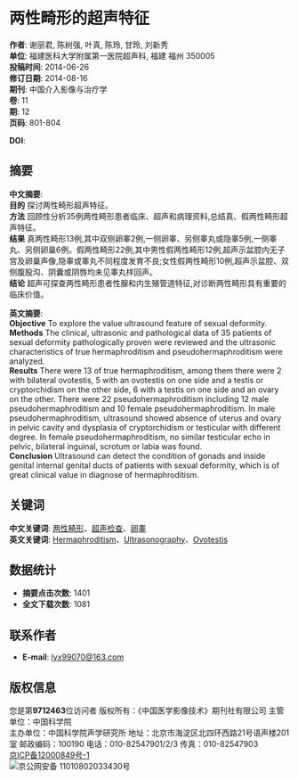 # 两性畸形的超声特征

**作者**: 谢丽君, 陈树强, 叶真, 陈玲, 甘玲, 刘新秀  
**单位**: 福建医科大学附属第一医院超声科, 福建 福州 350005  
**投稿时间**: 2014-06-26  
**修订日期**: 2014-08-16  
**期刊**: 中国介入影像与治疗学  
**卷**: 11  
**期**: 12  
**页码**: 801-804  

**DOI**: 

## 摘要

**中文摘要**:  
**目的** 探讨两性畸形超声特征。  
**方法** 回顾性分析35例两性畸形患者临床、超声和病理资料,总结真、假两性畸形超声特征。  
**结果** 真两性畸形13例,其中双侧卵睾2例,一侧卵睾、另侧睾丸或隐睾5例,一侧睾丸、另侧卵巢6例。假两性畸形22例,其中男性假两性畸形12例,超声示盆腔内无子宫及卵巢声像,隐睾或睾丸不同程度发育不良;女性假两性畸形10例,超声示盆腔、双侧腹股沟、阴囊或阴唇均未见睾丸样回声。  
**结论** 超声可探查两性畸形患者性腺和内生殖管道特征,对诊断两性畸形具有重要的临床价值。

**英文摘要**:  
**Objective** To explore the value ultrasound feature of sexual deformity.  
**Methods** The clinical, ultrasonic and pathological data of 35 patients of sexual deformity pathologically proven were reviewed and the ultrasonic characteristics of true hermaphroditism and pseudohermaphroditism were analyzed.  
**Results** There were 13 of true hermaphroditism, among them there were 2 with bilateral ovotestis, 5 with an ovotestis on one side and a testis or cryptorchidism on the other side, 6 with a testis on one side and an ovary on the other. There were 22 pseudohermaphroditism including 12 male pseudohermaphroditism and 10 female pseudohermaphroditism. In male pseudohermaphroditism, ultrasound showed absence of uterus and ovary in pelvic cavity and dysplasia of cryptorchidism or testicular with different degree. In female pseudohermaphroditism, no similar testicular echo in pelvic, bilateral inguinal, scrotum or labia was found.  
**Conclusion** Ultrasound can detect the condition of gonads and inside genital internal genital ducts of patients with sexual deformity, which is of great clinical value in diagnose of hermaphroditism.

## 关键词

**中文关键词**: [两性畸形](http://yyws.alljournals.cn/search.aspx?subject=medicine_health&major=wkx&orderby=referenced&field=key_word&q=%e4%b8%a4%e6%80%a7%e7%95%b8%e5%bd%a2&encoding=utf8)、[超声检查](http://yyws.alljournals.cn/search.aspx?subject=medicine_health&major=wkx&orderby=referenced&field=key_word&q=%e8%b6%85%e5%a3%b0%e6%a3%80%e6%9f%a5&encoding=utf8)、[卵睾](http://yyws.alljournals.cn/search.aspx?subject=medicine_health&major=wkx&orderby=referenced&field=key_word&q=%e5%8d%b5%e7%9d%be&encoding=utf8)  
**英文关键词**: [Hermaphroditism](http://yyws.alljournals.cn/search.aspx?subject=medicine_health&major=wkx&orderby=referenced&field=key_word&q=Hermaphroditism&encoding=utf8)、[Ultrasonography](http://yyws.alljournals.cn/search.aspx?subject=medicine_health&major=wkx&orderby=referenced&field=key_word&q=Ultrasonography&encoding=utf8)、[Ovotestis](http://yyws.alljournals.cn/search.aspx?subject=medicine_health&major=wkx&orderby=referenced&field=key_word&q=Ovotestis&encoding=utf8)

## 数据统计

- **摘要点击次数**: 1401
- **全文下载次数**: 1081

## 联系作者

- **E-mail**: [lyx99070@163.com](mailto:lyx99070@163.com)

## 版权信息

您是第**9712463**位访问者 版权所有：《中国医学影像技术》期刊社有限公司 主管单位：中国科学院  
主办单位：中国科学院声学研究所 地址：北京市海淀区北四环西路21号语声楼201室 邮政编码：100190 电话：010-82547901/2/3 传真：010-82547903  
[京ICP备12000849号-1](https://beian.miit.gov.cn/)  
![京公网安备 11010802033430号](../ext_images/batb.png)
<!-- tcd_original_link http://www.cjmit.com/cjiit/ch/reader/view_abstract.aspx?file_no=20141211&st=alljournals -->
